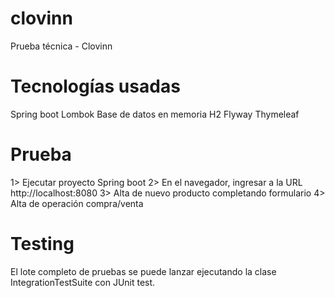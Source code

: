 # clovinn
Prueba técnica - Clovinn

# Tecnologías usadas
Spring boot
Lombok
Base de datos en memoria H2
Flyway
Thymeleaf

# Prueba
1> Ejecutar proyecto Spring boot
2> En el navegador, ingresar a la URL http://localhost:8080
3> Alta de nuevo producto completando formulario
4> Alta de operación compra/venta 
 
# Testing
El lote completo de pruebas se puede lanzar ejecutando la clase IntegrationTestSuite con JUnit test.